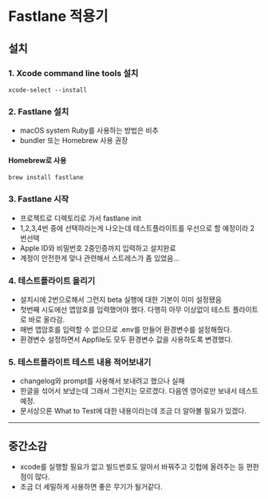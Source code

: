 # Fastlane 적용기

## 설치
### 1. Xcode command line tools 설치
```
xcode-select --install
```

### 2. Fastlane 설치
- macOS system Ruby를 사용하는 방법은 비추
- bundler 또는 Homebrew 사용 권장

#### Homebrew로 사용
```
brew install fastlane
```

### 3. Fastlane 시작
- 프로젝트로 디렉토리로 가서 fastlane init
- 1,2,3,4번 중에 선택하라는게 나오는데 테스트플라이트를 우선으로 할 예정이라 2번선택
- Apple ID와 비밀번호 2중인증까지 입력하고 설치완료
- 계정이 안전한게 맞나 관련해서 스트레스가 좀 있었음...

### 4. 테스트플라이트 올리기
- 설치시에 2번으로해서 그런지 beta 실행에 대한 기본이 이미 설정됐음
- 첫번째 시도에선 앱암호를 입력했어야 했다. 다행히 아무 이상없이 테스트 플라이트로 바로 올라감.
- 매번 앱암호를 입력할 수 없으므로 .env를 만들어 환경변수를 설정해줬다.
- 환경변수 설정하면서 Appfile도 모두 환경변수 값을 사용하도록 변경했다.

### 5. 테스트플라이트 테스트 내용 적어보내기
- changelog와 prompt를 사용해서 보내려고 했으나 실패
- 한글을 섞어서 보냈는데 그래서 그런지는 모르겠다. 다음엔 영어로만 보내서 테스트 예정.
- 문서상으론 What to Test에 대한 내용이라는데 조금 더 알아볼 필요가 있겠다.

---

## 중간소감
- xcode를 실행할 필요가 없고 빌드번호도 알아서 바꿔주고 깃헙에 올려주는 등 편한점이 많다.
- 조금 더 세밀하게 사용하면 좋은 무기가 될거같다.

